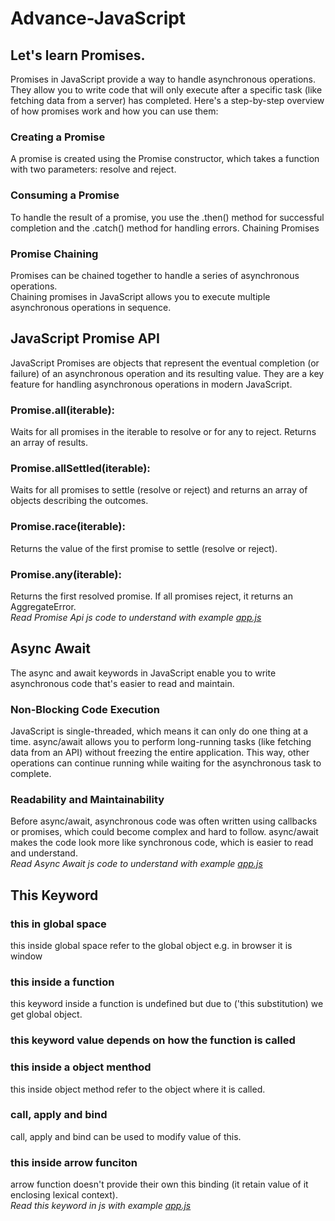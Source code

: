 # Advance-JavaScript

<h2>Let's learn Promises.</h2>
Promises in JavaScript provide a way to handle asynchronous operations. 
They allow you to write code that will only execute after a specific task (like fetching data from a server) has completed. 
Here's a step-by-step overview of how promises work and how you can use them:

<h3>Creating a Promise</h3>
A promise is created using the Promise constructor, which takes a function with two parameters: resolve and reject.

<h3>Consuming a Promise</h3>
To handle the result of a promise, you use the .then() method for successful completion and the .catch() method for handling errors.
Chaining Promises

<h3>Promise Chaining</h3>
Promises can be chained together to handle a series of asynchronous operations.<br>
Chaining promises in JavaScript allows you to execute multiple asynchronous operations in sequence.

<h2>JavaScript Promise API</h2>

JavaScript Promises are objects that represent the eventual completion (or failure) of an asynchronous operation and its resulting value. They are a key feature for handling asynchronous operations in modern JavaScript.

<h3>Promise.all(iterable):</h3> Waits for all promises in the iterable to resolve or for any to reject. Returns an array of results.
<h3>Promise.allSettled(iterable):</h3> Waits for all promises to settle (resolve or reject) and returns an array of objects describing the outcomes.
<h3>Promise.race(iterable):</h3> Returns the value of the first promise to settle (resolve or reject).
<h3>Promise.any(iterable):</h3> Returns the first resolved promise. If all promises reject, it returns an AggregateError.
<br/>
<i style="font-size:14px">Read Promise Api js code to understand with example <a href ="https://github.com/loveychauhan/Advance-JavaScript/blob/main/08%20promise%20api/app.js">app.js</a></i>

<h2>Async Await</h2>
The async and await keywords in JavaScript enable you to write asynchronous code that's easier to read and maintain.

<h3>Non-Blocking Code Execution </h3> 
JavaScript is single-threaded, which means it can only do one thing at a time. async/await allows you to perform long-running tasks (like fetching data from an API) without freezing the entire application. This way, other operations can continue running while waiting for the asynchronous task to complete.
<h3>Readability and Maintainability</h3>  
Before async/await, asynchronous code was often written using callbacks or promises, which could become complex and hard to follow. async/await makes the code look more like synchronous code, which is easier to read and understand.
<br/>
<i style="font-size:14px">Read Async Await js code to understand with example <a href ="https://github.com/loveychauhan/Advance-JavaScript/blob/main/09%20async%20await/app.js">app.js</a></i>

<h2>This Keyword</h2>
<h3>this in global space</h3>
this inside global space refer to the global object e.g. in browser it is window

<h3>this inside a function</h3>
this keyword inside a function is undefined but due to ('this substitution) we get global object.

<h3>this keyword value depends on how the function is called</h3>
<h3>this inside a object menthod</h3>
this inside object method refer to the object where it is called.

<h3>call, apply and bind</h3>
call, apply and bind can be used to modify value of this.

<h3>this inside arrow funciton</h3>
arrow function doesn't provide their own this binding (it retain value of it enclosing lexical context).<br>
<i style="font-size:14px">Read this keyword in  js  with example <a href ="https://github.com/loveychauhan/Advance-JavaScript/blob/main/10%20this%20keyword/app.js">app.js</a></i>


